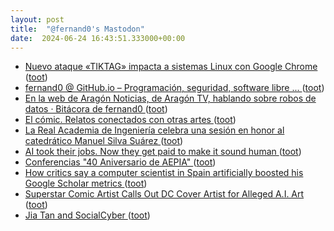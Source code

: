 ```yaml
---
layout: post
title:  "@fernand0's Mastodon"
date:  2024-06-24 16:43:51.333000+00:00
---
```

*  [Nuevo ataque «TIKTAG» impacta a sistemas Linux con Google Chrome ](https://unaaldia.hispasec.com/2024/06/nuevo-ataque-tiktag-impacta-a-sistemas-linux-con-google-chrome.htm) ([toot](https://mastodon.social/@fernand0/112672599659721423))
*  [fernand0 @ GitHub.io – Programación, seguridad, software libre ... ](http://fernand0.github.io//2024-06-24-analisis-web-herramientas-manual) ([toot](https://mastodon.social/@fernand0/112672323099478113))
*  [En la web de Aragón Noticias, de Aragón TV, hablando sobre robos de datos · Bitácora de fernand0 ](http://blog.elmundoesimperfecto.com/2024/06/21/webNoticiasAragonRoboDatos) ([toot](https://mastodon.social/@fernand0/112672300164888196))
*  [El cómic. Relatos conectados con otras artes ](https://puz.unizar.es/3000-el-comic-relatos-conectados-con-otras-artes.htm) ([toot](https://mastodon.social/@fernand0/112672226519276265))
*  [La Real Academia de Ingeniería celebra una sesión en honor al catedrático Manuel Silva Suárez  ](https://www.heraldo.es/noticias/nacional/2024/06/17/manuel-silva-real-academia-ingenieria-celebra-sesion-honor-catedratico-1742328.html) ([toot](https://mastodon.social/@fernand0/112672157888513301))
*  [AI took their jobs. Now they get paid to make it sound human ](https://www.bbc.com/future/article/20240612-the-people-making-ai-sound-more-huma) ([toot](https://mastodon.social/@fernand0/112671402800384525))
*  [Conferencias "40 Aniversario de AEPIA" ](https://www.aepia.org/ciclo-de-conferencias-40-aniversario-de-aepia) ([toot](https://mastodon.social/@fernand0/112671125924973616))
*  [How critics say a computer scientist in Spain artificially boosted his Google Scholar metrics ](https://retractionwatch.com/2022/03/25/how-critics-say-a-computer-scientist-in-spain-artificially-boosted-his-google-scholar-metrics) ([toot](https://mastodon.social/@fernand0/112670929673599590))
*  [Superstar Comic Artist Calls Out DC Cover Artist for Alleged A.I. Art ](https://www.cbr.com/adi-granov-calls-out-dc-comics-franscesco-mattina-alleged-ai-art) ([toot](https://mastodon.social/@fernand0/112670626788730057))
*  [Jia Tan and SocialCyber ](https://cybersecpolitics.blogspot.com/2024/04/jia-tan-and-socialcyber.htm) ([toot](https://mastodon.social/@fernand0/112669079761310178))
